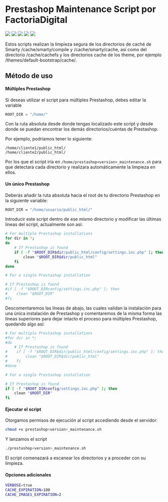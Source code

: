 
# Prestashop Maintenance Script por FactoriaDigital
![](https://img.shields.io/github/stars/factoriadigital/prestashop-maintenance-script.svg) ![](https://img.shields.io/github/forks/factoriadigital/prestashop-maintenance-script.svg) ![](https://img.shields.io/github/tag/factoriadigital/prestashop-maintenance-script.svg) ![](https://img.shields.io/github/release/factoriadigital/prestashop-maintenance-script.svg) ![](https://img.shields.io/github/issues/factoriadigital/prestashop-maintenance-script.svg) 

Estos scripts realizan la limpieza segura de los directorios de caché de Smarty /cache/smarty/compile y /cache/smarty/cache, así como del directorio /cache/cachefs y los directorios cache de los theme, por ejemplo /themes/default-bootstrap/cache/. 

## Método de uso

#### Múltiples Prestashop
Si deseas utilizar el script para múltiples Prestashop, debes editar la variable
```javascript
ROOT_DIR = "/home/"
```
Con la ruta absoluta desde donde tengas localizado este script y desde donde se puedan encontrar los demás directorios/cuentas de Prestashop. 

Por ejemplo, podríamos tener lo siguiente:

```
/home/cliente1/public_html/
/home/cliente2/public_html/
```

Por los que el script iría en `/home/prestashop<version>_maintenance.sh` para que detectara cada directorio y realizara automáticamente la limpieza en ellos.

#### Un único Prestashop

Deberás añadir la ruta absoluta hacia el root de tu directorio Prestashop en la siguiente variable:
```bash
ROOT_DIR = "/home/usuario/public_html/"
```
Introducir este script dentro de ese mismo directorio y modificar las últimas líneas del script, actualmente son así:
```bash
# For multiple Prestashop installations
for dir in *;
do
    # If Prestashop is found
    if [ -f "$ROOT_DIR$dir/public_html/config/settings.inc.php" ]; then    
        clean "$ROOT_DIR$dir/public_html"
    fi
done

# For a single Prestashop installation

# If Prestashop is found
#if [ -f "$ROOT_DIRconfig/settings.inc.php" ]; then    
#    clean "$ROOT_DIR"
#fi
```
Descomentaremos las líneas de abajo, las cuales validan la instalación para una única instalación de Prestashop y comentaremos de la misma forma las líneas superiores para dejar intacto el proceso para múltiples Prestashop, quedando algo así:

```bash
# For multiple Prestashop installations
#for dir in *;
#do
    # If Prestashop is found
#    if [ -f "$ROOT_DIR$dir/public_html/config/settings.inc.php" ]; then    
#        clean "$ROOT_DIR$dir/public_html"
#    fi
#done

# For a single Prestashop installation

# If Prestashop is found
if [ -f "$ROOT_DIRconfig/settings.inc.php" ]; then    
    clean "$ROOT_DIR"
fi
```
#### Ejecutar el script

Otorgamos permisos de ejecución al script accediendo desde el servidor:
```bash
chmod +x prestashop<version>_maintenance.sh
```
Y lanzamos el script 
```bash
./prestashop<version>_maintenance.sh
```
El script comenazará a escanear los directorios y a proceder con su limpieza.

#### Opciones adicionales
```bash 
VERBOSE=true
CACHE_EXPIRATION=180
CACHE_IMAGES_EXPIRATION=2
```
